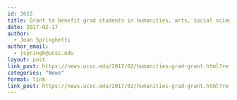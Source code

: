 ```yaml
---
id: 2622
title: Grant to benefit grad students in humanities, arts, social sciences
date: 2017-02-17
author:
  - Joan Springhetti
author_email:
  - jspringh@ucsc.edu
layout: post
link_post: https://news.ucsc.edu/2017/02/humanities-grad-grant.html?ref=recent
categories: "News"
format: link
link_post: https://news.ucsc.edu/2017/02/humanities-grad-grant.html?ref=recent
---
```

